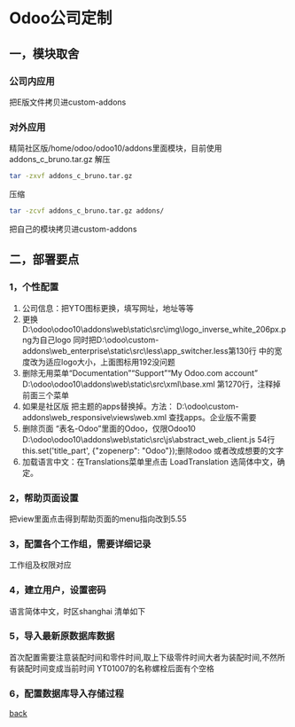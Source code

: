 # Odoo公司定制

## 一，模块取舍
### 公司内应用
把E版文件拷贝进custom-addons

### 对外应用 
精简社区版/home/odoo/odoo10/addons里面模块，目前使用addons_c_bruno.tar.gz
解压
```sh
tar -zxvf addons_c_bruno.tar.gz
```
压缩
```sh
tar -zcvf addons_c_bruno.tar.gz addons/
```
把自己的模块拷贝进custom-addons

## 二，部署要点
### 1，个性配置
1. 公司信息：把YTO图标更换，填写网址，地址等等
2. 更换D:\odoo\odoo10\addons\web\static\src\img\logo_inverse_white_206px.png为自己logo
   同时把D:\odoo\custom-addons\web_enterprise\static\src\less\app_switcher.less第130行 中的宽度改为适应logo大小，上面图标用192没问题
3. 删除无用菜单“Documentation”“Support”“My Odoo.com account”
   D:\odoo\odoo10\addons\web\static\src\xml\base.xml  第1270行，注释掉前面三个菜单
4. 如果是社区版 把主题的apps替换掉。方法： D:\odoo\custom-addons\web_responsive\views\web.xml 查找apps。企业版不需要
5. 删除页面 “表名-Odoo”里面的Odoo，仅限Odoo10
   D:\odoo\odoo10\addons\web\static\src\js\abstract_web_client.js    54行
   this.set('title_part', {"zopenerp": "Odoo"});删除odoo 或者改成想要的文字
6. 加载语言中文：在Translations菜单里点击 LoadTranslation 选简体中文，确定。
### 2，帮助页面设置
   把view里面点击得到帮助页面的menu指向改到5.55
### 3，配置各个工作组，需要详细记录
   工作组及权限对应

### 4，建立用户，设置密码
   语言简体中文，时区shanghai
   清单如下

### 5，导入最新原数据库数据
首次配置需要注意装配时间和零件时间,取上下级零件时间大者为装配时间,不然所有装配时间变成当前时间
YT01007的名称螺栓后面有个空格


### 6，配置数据库导入存储过程




[back](../)